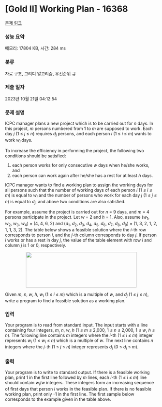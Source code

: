 # [Gold II] Working Plan - 16368 

[문제 링크](https://www.acmicpc.net/problem/16368) 

### 성능 요약

메모리: 17804 KB, 시간: 284 ms

### 분류

자료 구조, 그리디 알고리즘, 우선순위 큐

### 제출 일자

2023년 10월 21일 04:12:54

### 문제 설명

<p>ICPC manager plans a new project which is to be carried out for <em>n</em> days. In this project, <em>m</em> persons numbered from 1 to <em>m</em> are supposed to work. Each day <em>j</em> (1 ≤ <em>j</em> ≤ <em>n</em>) requires <em>d<sub>j</sub></em> persons, and each person <em>i</em> (1 ≤ <em>i</em> ≤ <em>m</em>) wants to work <em>w<sub>i</sub></em><sub> </sub>days.</p>

<p>To increase the efficiency in performing the project, the following two conditions should be satisfied:</p>

<ol>
	<li>each person works for only consecutive <em>w</em> days when he/she works, and</li>
	<li>each person can work again after he/she has a rest for at least <em>h</em> days.</li>
</ol>

<p>ICPC manager wants to find a working plan to assign the working days for all persons such that the number of working days of each person <em>i</em> (1 ≤ <em>i</em> ≤ <em>m</em>) is equal to <em>w<sub>i</sub></em> and the number of persons who work for each day <em>j</em> (1 ≤ <em>j</em> ≤ <em>n</em>) is equal to <em>d<sub>j</sub></em>, and above two conditions are also satisfied.</p>

<p>For example, assume the project is carried out for <em>n</em> = 9 days, and <em>m</em> = 4 persons participate in the project. Let <em>w</em> = 2 and <em>h</em> = 1. Also, assume (<em>w</em><sub>1</sub>, <em>w</em><sub>2</sub>, <em>w</em><sub>3</sub>, <em>w</em><sub>4</sub>) = (4, 4, 6, 2) and (<em>d</em><sub>1</sub>, <em>d</em><sub>2</sub>, <em>d</em><sub>3</sub>, <em>d</em><sub>4</sub>, <em>d</em><sub>5</sub>, <em>d</em><sub>6</sub>, <em>d</em><sub>7</sub>, <em>d</em><sub>8</sub>, <em>d</em><sub>9</sub>) = (1, 3, 2, 1, 2, 1, 1, 3, 2). The table below shows a feasible solution where the <em>i</em>-th row corresponds to person <em>i</em>, and the <em>j</em>-th column corresponds to day <em>j</em>. If person <em>i</em> works or has a rest in day <em>j</em>, the value of the table element with row <em>i</em> and column <em>j</em> is 1 or 0, respectively.</p>

<p style="text-align: center;"><img alt="" src="https://upload.acmicpc.net/0668ef80-455a-408e-a4ec-94c8b5168d7b/-/preview/" style="width: 366px; height: 117px;"></p>

<p>Given <em>m</em>, <em>n</em>, <em>w</em>, <em>h</em>, <em>w<sub>i</sub></em> (1 ≤ <em>i</em> ≤ <em>m</em>) which is a multiple of <em>w</em>, and <em>d<sub>j</sub></em> (1 ≤ <em>j</em> ≤ <em>n</em>), write a program to find a feasible solution as a working plan.</p>

### 입력 

 <p>Your program is to read from standard input. The input starts with a line containing four integers, <em>m</em>, <em>n</em>, <em>w</em>, <em>h</em> (1 ≤ <em>m</em> ≤ 2,000, 1 ≤ <em>n</em> ≤ 2,000, 1 ≤ <em>w</em>, <em>h</em> ≤ <em>n</em>). The following line contains <em>m</em> integers where the <em>i</em>-th (1 ≤ <em>i</em> ≤ <em>m</em>) integer represents <em>w<sub>i</sub></em> (1 ≤ <em>w<sub>i</sub></em> ≤ <em>n</em>) which is a multiple of <em>w</em>. The next line contains <em>n</em> integers where the <em>j</em>-th (1 ≤ <em>j</em> ≤ <em>n</em>) integer represents <em>d<sub>j</sub></em> (0 ≤ <em>d<sub>j</sub></em> ≤ <em>m</em>).</p>

### 출력 

 <p>Your program is to write to standard output. If there is a feasible working plan, print 1 in the first line followed by <em>m</em> lines, each <em>i</em>-th (1 ≤ <em>i</em> ≤ <em>m</em>) line should contain <em>w<sub>i</sub></em>/<em>w</em> integers. These integers form an increasing sequence of first days that person <em>i</em> works in the feasible plan. If there is no feasible working plan, print only -1 in the first line. The first sample below corresponds to the example given in the table above.</p>

